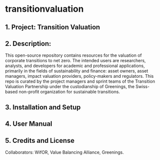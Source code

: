 # transitionvaluation
## 1. Project: Transition Valuation
## 2. Description:
This open-source repository contains resources for the valuation of corporate transitions to net zero. The intended users are researchers, analysts, and developers for academic and professional applications, primarily in the fields of sustainability and finance: asset owners, asset managers, impact valuation providers, policy-makers and regulators. This repo is curated by the project managers and sprint teams of the Transition Valuation Partnership under the custodianship of Greenings, the Swiss-based non-profit organization for sustainable transitions.


## 3. Installation and Setup
## 4. User Manual
## 5. Credits and License
Collaborators: WifOR, Value Balancing Alliance, Greenings.
